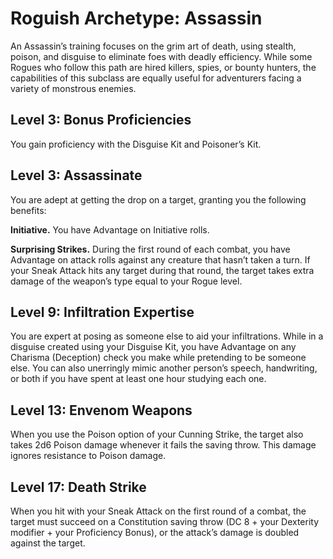 # Roguish Archetype: Assassin

An Assassin’s training focuses on the grim art of death, using stealth, poison, and disguise to eliminate foes with deadly efficiency. While some Rogues who follow this path are hired killers, spies, or bounty hunters, the capabilities of this subclass are equally useful for adventurers facing a variety of monstrous enemies.

## Level 3: Bonus Proficiencies

You gain proficiency with the Disguise Kit and Poisoner’s Kit.

## Level 3: Assassinate

You are adept at getting the drop on a target, granting you the following benefits:

**Initiative.** You have Advantage on Initiative rolls.

**Surprising Strikes.** During the first round of each combat, you have Advantage on attack rolls against any creature that hasn’t taken a turn. If your Sneak Attack hits any target during that round, the target takes extra damage of the weapon’s type equal to your Rogue level.
 
## Level 9: Infiltration Expertise

You are expert at posing as someone else to aid your infiltrations. While in a disguise created using your Disguise Kit, you have Advantage on any Charisma (Deception) check you make while pretending to be someone else. You can also unerringly mimic another person’s speech, handwriting, or both if you have spent at least one hour studying each one.

## Level 13: Envenom Weapons

When you use the Poison option of your Cunning Strike, the target also takes 2d6 Poison damage whenever it fails the saving throw. This damage ignores resistance to Poison damage.

## Level 17: Death Strike

When you hit with your Sneak Attack on the first round of a combat, the target must succeed on a Constitution saving throw (DC 8 + your Dexterity modifier + your Proficiency Bonus), or the attack’s damage is doubled against the target.
